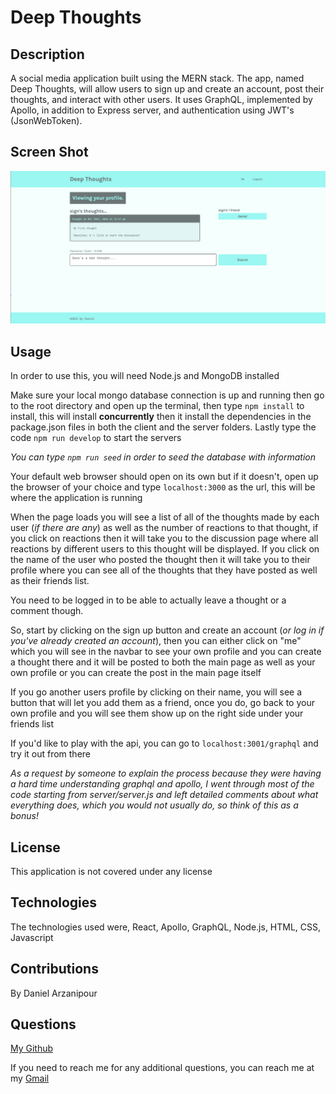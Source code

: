 # Deep Thoughts

## Description

A social media application built using the MERN stack. The app, named Deep Thoughts, will allow users to sign up and create an account, post their thoughts, and interact with other users. It uses GraphQL, implemented by Apollo, in addition to Express server, and authentication using JWT's (JsonWebToken).

## Screen Shot

![deep-thoughts-screenshot](./screenshots/deep-thoughts_screenshot.png)

## Usage

In order to use this, you will need Node.js and MongoDB installed

Make sure your local mongo database connection is up and running then go to the root directory and open up the terminal, then type `npm install` to install, this will install **concurrently** then it install the dependencies in the package.json files in both the client and the server folders. Lastly type the code `npm run develop` to start the servers

_You can type `npm run seed` in order to seed the database with information_

Your default web browser should open on its own but if it doesn't, open up the browser of your choice and type `localhost:3000` as the url, this will be where the application is running

When the page loads you will see a list of all of the thoughts made by each user (_if there are any_) as well as the number of reactions to that thought, if you click on reactions then it will take you to the discussion page where all reactions by different users to this thought will be displayed. If you click on the name of the user who posted the thought then it will take you to their profile where you can see all of the thoughts that they have posted as well as their friends list.

You need to be logged in to be able to actually leave a thought or a comment though.

So, start by clicking on the sign up button and create an account (_or log in if you've already created an account_), then you can either click on "me" which you will see in the navbar to see your own profile and you can create a thought there and it will be posted to both the main page as well as your own profile or you can create the post in the main page itself

If you go another users profile by clicking on their name, you will see a button that will let you add them as a friend, once you do, go back to your own profile and you will see them show up on the right side under your friends list

If you'd like to play with the api, you can go to `localhost:3001/graphql` and try it out from there

_As a request by someone to explain the process because they were having a hard time understanding graphql and apollo, I went through most of the code starting from server/server.js and left detailed comments about what everything does, which you would not usually do, so think of this as a bonus!_

## License

This application is not covered under any license

## Technologies

The technologies used were, React, Apollo, GraphQL, Node.js, HTML, CSS, Javascript

## Contributions

By Daniel Arzanipour

## Questions

[My Github](https://github.com/DanielArzani)

If you need to reach me for any additional questions, you can reach me at my [Gmail](mailto:daniel.arzanipour@gmail.com)
